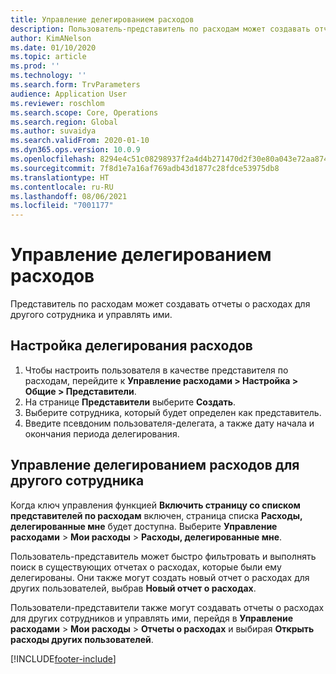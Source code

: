 ```yaml
---
title: Управление делегированием расходов
description: Пользователь-представитель по расходам может создавать отчеты о расходах для другого сотрудника организации и управлять ими.
author: KimANelson
ms.date: 01/10/2020
ms.topic: article
ms.prod: ''
ms.technology: ''
ms.search.form: TrvParameters
audience: Application User
ms.reviewer: roschlom
ms.search.scope: Core, Operations
ms.search.region: Global
ms.author: suvaidya
ms.search.validFrom: 2020-01-10
ms.dyn365.ops.version: 10.0.9
ms.openlocfilehash: 8294e4c51c08298937f2a4d4b271470d2f30e80a043e72aa874aa91306ac6712
ms.sourcegitcommit: 7f8d1e7a16af769adb43d1877c28fdce53975db8
ms.translationtype: HT
ms.contentlocale: ru-RU
ms.lasthandoff: 08/06/2021
ms.locfileid: "7001177"
---
```

# <a name="manage-expense-delegation"></a>Управление делегированием расходов

Представитель по расходам может создавать отчеты о расходах для другого сотрудника и управлять ими.

## <a name="configure-expense-delegation"></a>Настройка делегирования расходов

1. Чтобы настроить пользователя в качестве представителя по расходам, перейдите к **Управление расходами > Настройка > Общие > Представители**.
2. На странице **Представители** выберите **Создать**.
3. Выберите сотрудника, который будет определен как представитель. 
4. Введите псевдоним пользователя-делегата, а также дату начала и окончания периода делегирования.

## <a name="manage-expense-delegation-for-another-employee"></a>Управление делегированием расходов для другого сотрудника

Когда ключ управления функцией **Включить страницу со списком представителей по расходам** включен, страница списка **Расходы, делегированные мне** будет доступна. Выберите **Управление расходами** > **Мои расходы** > **Расходы, делегированные мне**.

Пользователь-представитель может быстро фильтровать и выполнять поиск в существующих отчетах о расходах, которые были ему делегированы. Они также могут создать новый отчет о расходах для других пользователей, выбрав **Новый отчет о расходах**.

Пользователи-представители также могут создавать отчеты о расходах для других сотрудников и управлять ими, перейдя в **Управление расходами** > **Мои расходы** > **Отчеты о расходах** и выбирая **Открыть расходы других пользователей**.


[!INCLUDE[footer-include](../includes/footer-banner.md)]
